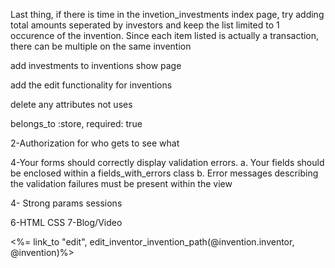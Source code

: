 

Last thing, if there is time in the invetion_investments index page, try adding total amounts seperated by investors and keep the list limited to 1 occurence of the invention. Since each item listed is actually a transaction, there can be multiple on the same invention



add investments to inventions show page

add the edit functionality for inventions


delete any attributes not uses





belongs_to :store, required: true


2-Authorization for who gets to see what

4-Your forms should correctly display validation errors. a. Your fields should be enclosed within a fields_with_errors class b. Error messages describing the validation failures must be present within the view

4- Strong params sessions

6-HTML CSS
7-Blog/Video

















<%= link_to "edit", edit_inventor_invention_path(@invention.inventor, @invention)%></br>

